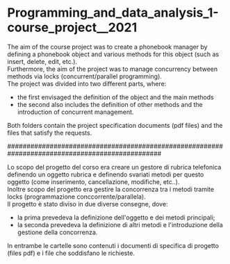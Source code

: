 # Programming_and_data_analysis_1-course_project__2021

The aim of the course project was to create a phonebook manager by defining a phonebook object and various methods for this object (such as insert, delete, edit, etc.).  
Furthermore, the aim of the project was to manage concurrency between methods via locks (concurrent/parallel programming).  
The project was divided into two different parts, where:
- the first envisaged the definition of the object and the main methods
- the second also includes the definition of other methods and the introduction of concurrent management.
  
Both folders contain the project specification documents (pdf files) and the files that satisfy the requests.

################################################################################################

Lo scopo del progetto del corso era creare un gestore di rubrica telefonica definendo un oggetto rubrica e definendo svariati metodi per questo oggetto (come inserimento, cancellazione, modifiche, etc..).   
Inoltre scopo del progetto era gestire la concorrenza tra i metodi tramite locks (programmazione conccorrente/parallela).  
Il progetto è stato diviso in due diverse consegne, dove:
- la prima prevedeva la definizione dell'oggetto e dei metodi principali;
- la seconda prevedeva la definizione di altri metodi e l'introduzione della gestione della concorrenza.
  
In entrambe le cartelle sono contenuti i documenti di specifica di progetto (files pdf) e i file che soddisfano le richieste.
